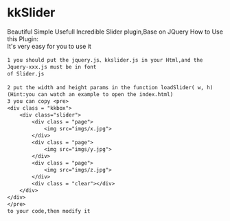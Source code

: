 kkSlider
========
Beautiful Simple Usefull Incredible Slider plugin,Base on JQuery
How to Use this Plugin:<br>
	It's very easy for you to use it

	1 you should put the jquery.js、kkslider.js in your Html,and the Jquery-xxx.js must be in font
	of Slider.js

	2 put the width and height params in the function loadSlider( w, h)
	(Hint:you can watch an example to open the index.html)
	3 you can copy <pre>
	<div class = "kkbox">
		<div class="slider">
			<div class = "page">
				<img src="imgs/x.jpg">
			</div>
			<div class = "page">
				<img src="imgs/y.jpg">
			</div>
			<div class = "page">
				<img src="imgs/z.jpg">
			</div>
			<div class = "clear"></div>
		</div>
	</div>
	</pre>
	to your code,then modify it



